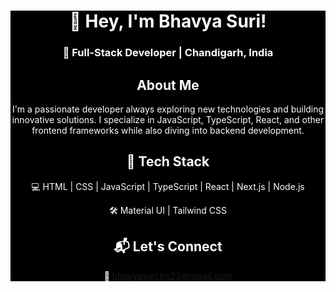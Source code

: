 <div align="center" style="background-color: black; color: white;">
  <h1>👋 Hey, I'm Bhavya Suri!</h1>
  <h3>🚀 Full-Stack Developer | Chandigarh, India</h3>

  <h2>About Me</h2>
  <p>I'm a passionate developer always exploring new technologies and building innovative solutions. I specialize in JavaScript, TypeScript, React, and other frontend frameworks while also diving into backend development.</p>
  
  <h2>🚀 Tech Stack</h2>
  <p>💻 HTML | CSS | JavaScript | TypeScript | React | Next.js | Node.js</p>
  <p>🛠️ Material UI | Tailwind CSS </p>

  <h2>📬 Let's Connect</h2>
  <p>💌 <a href="mailto:bhavyasuri.bs23@gmail.com">bhavyasuri.bs23@gmail.com</a></p>
</div>
